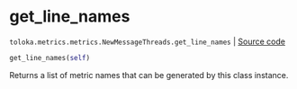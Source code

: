 # get_line_names
`toloka.metrics.metrics.NewMessageThreads.get_line_names` | [Source code](https://github.com/Toloka/toloka-kit/blob/v1.2.3/src/metrics/metrics.py#L424)

```python
get_line_names(self)
```

Returns a list of metric names that can be generated by this class instance.

